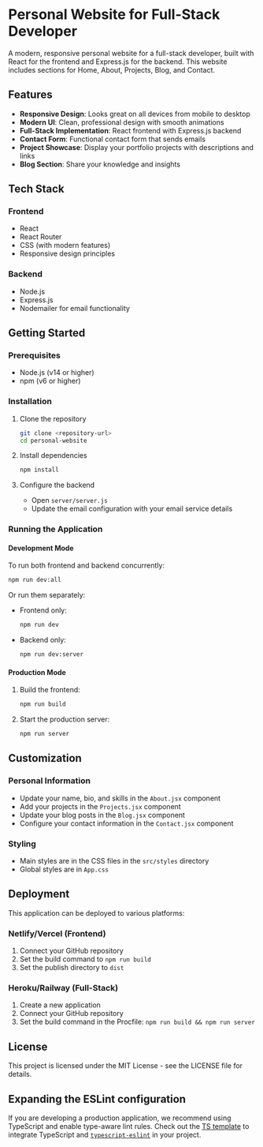 # Personal Website for Full-Stack Developer

A modern, responsive personal website for a full-stack developer, built with React for the frontend and Express.js for the backend. This website includes sections for Home, About, Projects, Blog, and Contact.

## Features

- **Responsive Design**: Looks great on all devices from mobile to desktop
- **Modern UI**: Clean, professional design with smooth animations
- **Full-Stack Implementation**: React frontend with Express.js backend
- **Contact Form**: Functional contact form that sends emails
- **Project Showcase**: Display your portfolio projects with descriptions and links
- **Blog Section**: Share your knowledge and insights

## Tech Stack

### Frontend
- React
- React Router
- CSS (with modern features)
- Responsive design principles

### Backend
- Node.js
- Express.js
- Nodemailer for email functionality

## Getting Started

### Prerequisites
- Node.js (v14 or higher)
- npm (v6 or higher)

### Installation

1. Clone the repository
   ```bash
   git clone <repository-url>
   cd personal-website
   ```

2. Install dependencies
   ```bash
   npm install
   ```

3. Configure the backend
   - Open `server/server.js`
   - Update the email configuration with your email service details

### Running the Application

#### Development Mode

To run both frontend and backend concurrently:
```bash
npm run dev:all
```

Or run them separately:

- Frontend only:
  ```bash
  npm run dev
  ```

- Backend only:
  ```bash
  npm run dev:server
  ```

#### Production Mode

1. Build the frontend:
   ```bash
   npm run build
   ```

2. Start the production server:
   ```bash
   npm run server
   ```

## Customization

### Personal Information
- Update your name, bio, and skills in the `About.jsx` component
- Add your projects in the `Projects.jsx` component
- Update your blog posts in the `Blog.jsx` component
- Configure your contact information in the `Contact.jsx` component

### Styling
- Main styles are in the CSS files in the `src/styles` directory
- Global styles are in `App.css`

## Deployment

This application can be deployed to various platforms:

### Netlify/Vercel (Frontend)
1. Connect your GitHub repository
2. Set the build command to `npm run build`
3. Set the publish directory to `dist`

### Heroku/Railway (Full-Stack)
1. Create a new application
2. Connect your GitHub repository
3. Set the build command in the Procfile: `npm run build && npm run server`

## License

This project is licensed under the MIT License - see the LICENSE file for details.

## Expanding the ESLint configuration

If you are developing a production application, we recommend using TypeScript and enable type-aware lint rules. Check out the [TS template](https://github.com/vitejs/vite/tree/main/packages/create-vite/template-react-ts) to integrate TypeScript and [`typescript-eslint`](https://typescript-eslint.io) in your project.
